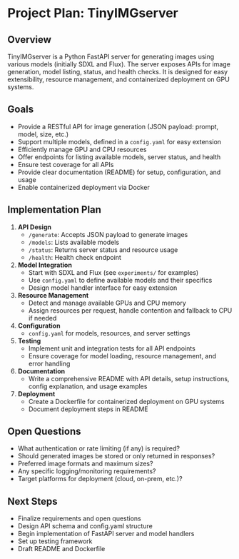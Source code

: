 # Project Plan: TinyIMGserver

## Overview
TinyIMGserver is a Python FastAPI server for generating images using various models (initially SDXL and Flux). The server exposes APIs for image generation, model listing, status, and health checks. It is designed for easy extensibility, resource management, and containerized deployment on GPU systems.

## Goals
- Provide a RESTful API for image generation (JSON payload: prompt, model, size, etc.)
- Support multiple models, defined in a `config.yaml` for easy extension
- Efficiently manage GPU and CPU resources
- Offer endpoints for listing available models, server status, and health
- Ensure test coverage for all APIs
- Provide clear documentation (README) for setup, configuration, and usage
- Enable containerized deployment via Docker

## Implementation Plan
1. **API Design**
    - `/generate`: Accepts JSON payload to generate images
    - `/models`: Lists available models
    - `/status`: Returns server status and resource usage
    - `/health`: Health check endpoint
2. **Model Integration**
    - Start with SDXL and Flux (see `experiments/` for examples)
    - Use `config.yaml` to define available models and their specifics
    - Design model handler interface for easy extension
3. **Resource Management**
    - Detect and manage available GPUs and CPU memory
    - Assign resources per request, handle contention and fallback to CPU if needed
4. **Configuration**
    - `config.yaml` for models, resources, and server settings
5. **Testing**
    - Implement unit and integration tests for all API endpoints
    - Ensure coverage for model loading, resource management, and error handling
6. **Documentation**
    - Write a comprehensive README with API details, setup instructions, config explanation, and usage examples
7. **Deployment**
    - Create a Dockerfile for containerized deployment on GPU systems
    - Document deployment steps in README

## Open Questions
- What authentication or rate limiting (if any) is required?
- Should generated images be stored or only returned in responses?
- Preferred image formats and maximum sizes?
- Any specific logging/monitoring requirements?
- Target platforms for deployment (cloud, on-prem, etc.)?

## Next Steps
- Finalize requirements and open questions
- Design API schema and config.yaml structure
- Begin implementation of FastAPI server and model handlers
- Set up testing framework
- Draft README and Dockerfile
